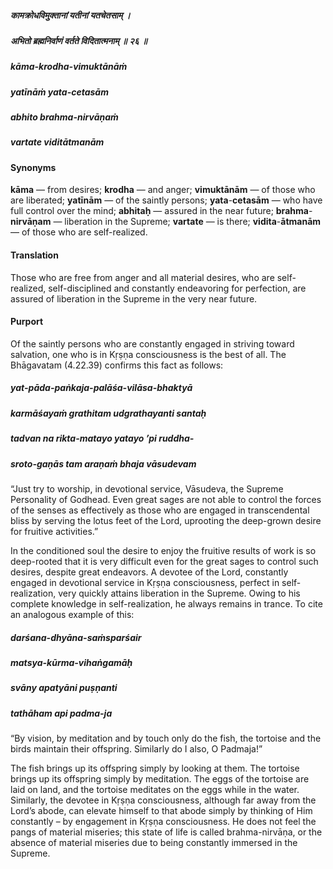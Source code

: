 ##### कामक्रोधविमुक्तानां यतीनां यतचेतसाम् ।
##### अभितो ब्रह्मनिर्वाणं वर्तते विदितात्मनाम् ॥ २६ ॥

##### kāma-krodha-vimuktānāṁ
##### yatīnāṁ yata-cetasām
##### abhito brahma-nirvāṇaṁ
##### vartate viditātmanām

#### Synonyms

**kāma** — from desires; **krodha** — and anger; **vimuktānām** — of those who are liberated; **yatīnām** — of the saintly persons; **yata**-**cetasām** — who have full control over the mind; **abhitaḥ** — assured in the near future; **brahma**-**nirvāṇam** — liberation in the Supreme; **vartate** — is there; **vidita**-**ātmanām** — of those who are self-realized.

#### Translation

Those who are free from anger and all material desires, who are self-realized, self-disciplined and constantly endeavoring for perfection, are assured of liberation in the Supreme in the very near future.

#### Purport

Of the saintly persons who are constantly engaged in striving toward salvation, one who is in Kṛṣṇa consciousness is the best of all. The Bhāgavatam (4.22.39) confirms this fact as follows:

##### yat-pāda-paṅkaja-palāśa-vilāsa-bhaktyā
##### karmāśayaṁ grathitam udgrathayanti santaḥ
##### tadvan na rikta-matayo yatayo ’pi ruddha-
##### sroto-gaṇās tam araṇaṁ bhaja vāsudevam

“Just try to worship, in devotional service, Vāsudeva, the Supreme Personality of Godhead. Even great sages are not able to control the forces of the senses as effectively as those who are engaged in transcendental bliss by serving the lotus feet of the Lord, uprooting the deep-grown desire for fruitive activities.”

In the conditioned soul the desire to enjoy the fruitive results of work is so deep-rooted that it is very difficult even for the great sages to control such desires, despite great endeavors. A devotee of the Lord, constantly engaged in devotional service in Kṛṣṇa consciousness, perfect in self-realization, very quickly attains liberation in the Supreme. Owing to his complete knowledge in self-realization, he always remains in trance. To cite an analogous example of this:

##### darśana-dhyāna-saṁsparśair
##### matsya-kūrma-vihaṅgamāḥ
##### svāny apatyāni puṣṇanti
##### tathāham api padma-ja

“By vision, by meditation and by touch only do the fish, the tortoise and the birds maintain their offspring. Similarly do I also, O Padmaja!”

The fish brings up its offspring simply by looking at them. The tortoise brings up its offspring simply by meditation. The eggs of the tortoise are laid on land, and the tortoise meditates on the eggs while in the water. Similarly, the devotee in Kṛṣṇa consciousness, although far away from the Lord’s abode, can elevate himself to that abode simply by thinking of Him constantly – by engagement in Kṛṣṇa consciousness. He does not feel the pangs of material miseries; this state of life is called brahma-nirvāṇa, or the absence of material miseries due to being constantly immersed in the Supreme.